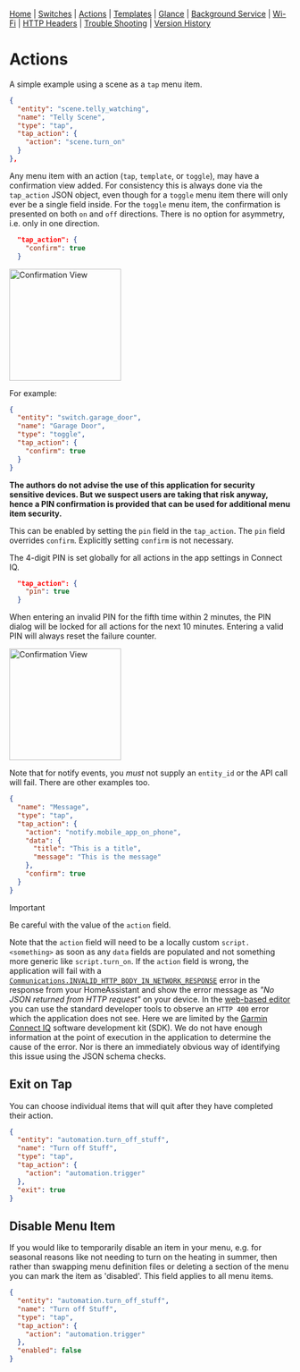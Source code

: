 [Home](../README.md) | [Switches](Switches.md) | [Actions](Actions.md) | [Templates](Templates.md) | [Glance](Glance.md) | [Background Service](../BackgroundService.md) | [Wi-Fi](../Wi-Fi.md) | [HTTP Headers](../HTTP_Headers.md) | [Trouble Shooting](../TroubleShooting.md) | [Version History](../HISTORY.md)


# Actions

A simple example using a scene as a `tap` menu item.

```json
{
  "entity": "scene.telly_watching",
  "name": "Telly Scene",
  "type": "tap",
  "tap_action": {
    "action": "scene.turn_on"
  }
},
```

Any menu item with an action (`tap`, `template`, or `toggle`), may have a confirmation view added. For consistency this is always done via the `tap_action` JSON object, even though for a `toggle` menu item there will only ever be a single field inside. For the `toggle` menu item, the confirmation is presented on both `on` and `off` directions. There is no option for asymmetry, i.e. only in one direction.

```json
  "tap_action": {
    "confirm": true
  }
```

<img src="../images/confirmation_view.png" width="200" title="Confirmation View"/>

For example:

```json
{
  "entity": "switch.garage_door",
  "name": "Garage Door",
  "type": "toggle",
  "tap_action": {
    "confirm": true
  }
}
```

**The authors do not advise the use of this application for security sensitive devices. But we suspect users are taking that risk anyway, hence a PIN confirmation is provided that can be used for additional menu item security.**

This can be enabled by setting the `pin` field in the `tap_action`. The `pin` field overrides `confirm`. Explicitly setting `confirm` is not necessary.

The 4-digit PIN is set globally for all actions in the app settings in Connect IQ.

```json
  "tap_action": {
    "pin": true
  }
```

When entering an invalid PIN for the fifth time within 2 minutes, the PIN dialog will be locked for all actions for the next 10 minutes. Entering a valid PIN will always reset the failure counter.

<img src="../images/pin_view.png" width="200" title="Confirmation View"/>

Note that for notify events, you _must_ not supply an `entity_id` or the API call will fail. There are other examples too.

```json
{
  "name": "Message",
  "type": "tap",
  "tap_action": {
    "action": "notify.mobile_app_on_phone",
    "data": {
      "title": "This is a title",
      "message": "This is the message"
    },
    "confirm": true
  }
}
```

> [!IMPORTANT]
> Be careful with the value of the `action` field.

Note that the `action` field will need to be a locally custom `script.<something>` as soon as any `data` fields are populated and not something more generic like `script.turn_on`. If the `action` field is wrong, the application will fail with a [`Communications.INVALID_HTTP_BODY_IN_NETWORK_RESPONSE`](https://developer.garmin.com/connect-iq/api-docs/Toybox/Communications.html) error in the response from your HomeAssistant and show the error message as _"No JSON returned from HTTP request"_ on your device. In the [web-based editor](https://house-of-abbey.github.io/GarminHomeAssistant/web/) you can use the standard developer tools to observe an `HTTP 400` error which the application does not see. Here we are limited by the [Garmin Connect IQ](https://developer.garmin.com/connect-iq/overview/) software development kit (SDK). We do not have enough information at the point of execution in the application to determine the cause of the error. Nor is there an immediately obvious way of identifying this issue using the JSON schema checks.

## Exit on Tap

You can choose individual items that will quit after they have completed their action.

```json
{
  "entity": "automation.turn_off_stuff",
  "name": "Turn off Stuff",
  "type": "tap",
  "tap_action": {
    "action": "automation.trigger"
  },
  "exit": true
}
```

## Disable Menu Item

If you would like to temporarily disable an item in your menu, e.g. for seasonal reasons like not needing to turn on the heating in summer, then rather than swapping menu definition files or deleting a section of the menu you can mark the item as 'disabled'. This field applies to all menu items.

```json
{
  "entity": "automation.turn_off_stuff",
  "name": "Turn off Stuff",
  "type": "tap",
  "tap_action": {
    "action": "automation.trigger"
  },
  "enabled": false
}
```
